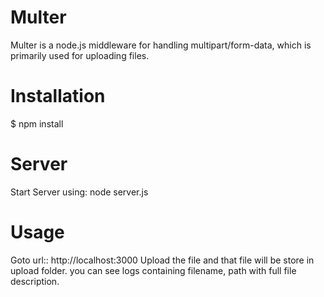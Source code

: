 # Multer
Multer is a node.js middleware for handling multipart/form-data, which is primarily used for uploading files.


# Installation
$ npm install

# Server
Start Server using:  node server.js

# Usage
Goto url:: http://localhost:3000
Upload the file and that file will be store in upload folder. you can see logs containing filename, path with full file description.
